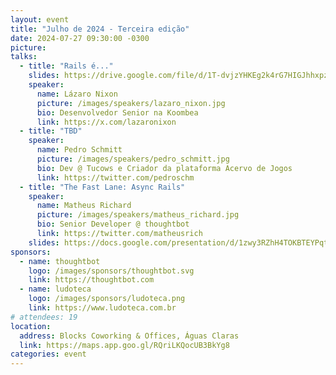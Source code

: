 ```yaml
---
layout: event
title: "Julho de 2024 - Terceira edição"
date: 2024-07-27 09:30:00 -0300
picture:
talks:
  - title: "Rails é..."
    slides: https://drive.google.com/file/d/1T-dvjzYHKEg2k4rG7HIGJhhxpzoRAD3q/view?usp=sharing
    speaker:
      name: Lázaro Nixon
      picture: /images/speakers/lazaro_nixon.jpg
      bio: Desenvolvedor Senior na Koombea
      link: https://x.com/lazaronixon
  - title: "TBD"
    speaker:
      name: Pedro Schmitt
      picture: /images/speakers/pedro_schmitt.jpg
      bio: Dev @ Tucows e Criador da plataforma Acervo de Jogos
      link: https://twitter.com/pedroschm
  - title: "The Fast Lane: Async Rails"
    speaker:
      name: Matheus Richard
      picture: /images/speakers/matheus_richard.jpg
      bio: Senior Developer @ thoughtbot
      link: https://twitter.com/matheusrich
    slides: https://docs.google.com/presentation/d/1zwy3RZhH4TOKBTEYPqtaK2Bl_d8bcIc9VhKr9t9lasw/edit?usp=sharing
sponsors:
  - name: thoughtbot
    logo: /images/sponsors/thoughtbot.svg
    link: https://thoughtbot.com
  - name: ludoteca
    logo: /images/sponsors/ludoteca.png
    link: https://www.ludoteca.com.br
# attendees: 19
location:
  address: Blocks Coworking & Offices, Águas Claras
  link: https://maps.app.goo.gl/RQriLKQocUB3BkYg8
categories: event
---
```

